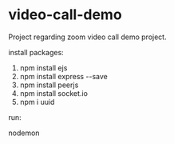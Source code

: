 # video-call-demo
Project regarding zoom video call demo project.

install packages:

1) npm install ejs
2) npm install express --save
3) npm install peerjs
4) npm install socket.io
5) npm i uuid

run:

nodemon
